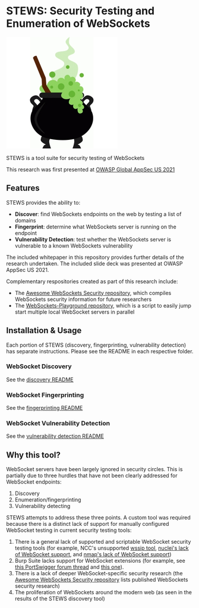 # STEWS: Security Testing and Enumeration of WebSockets

![STEWS cauldron image](stews-image.jpg)

STEWS is a tool suite for security testing of WebSockets

This research was first presented at
[OWASP Global AppSec US 2021](https://owaspglobalappsecus2021.sched.com/event/n98a/were-not-in-http-anymore-investigating-websocket-server-security)

## Features
STEWS provides the ability to:
- **Discover**: find WebSockets endpoints on the web by testing a list of domains
- **Fingerprint**: determine what WebSockets server is running on the endpoint
- **Vulnerability Detection**: test whether the WebSockets server is vulnerable to a known WebSockets vulnerability

The included whitepaper in this repository provides further details of
the research undertaken.
The included slide deck was presented at OWASP AppSec US 2021.

Complementary respositories created as part of this research include:
- The [Awesome WebSockets Security repository](https://github.com/PalindromeLabs/awesome-websocket-security), which compiles WebSockets security information
for future researchers
- The [WebSockets-Playground repository](https://github.com/PalindromeLabs/WebSockets-Playground), which is a script to easily jump start
multiple local WebSocket servers in parallel

## Installation & Usage

Each portion of STEWS (discovery, fingerprinting, vulnerability detection)
has separate instructions. Please see the README in each respective folder.

### WebSocket Discovery

See the [discovery README](discovery/README.md)

### WebSocket Fingerprinting

See the [fingerprinting README](fingerprint/README.md)

### WebSocket Vulnerability Detection

See the [vulnerability detection README](vuln-detect/README.md)

## Why this tool?

WebSocket servers have been largely ignored in security circles.
This is partially due to three hurdles that have not been clearly
addressed for WebSocket endpoints:

1. Discovery
2. Enumeration/fingerprinting
3. Vulnerability detecting

STEWS attempts to address these three points. A custom tool was required
because there is a distinct lack of support for manually configured WebSocket
testing in current security testing tools:

1. There is a general lack of supported and scriptable WebSocket security testing tools
(for example, NCC's unsupported [wssip tool](https://github.com/nccgroup/wssip/issues),
[nuclei's lack of WebSocket support](https://github.com/projectdiscovery/nuclei/issues/539),
and [nmap's lack of WebSocket support](https://seclists.org/nmap-dev/2015/q1/134))
2. Burp Suite lacks support for WebSocket extensions (for example, see [this PortSwigger forum thread](https://forum.portswigger.net/thread/websockets-api-support-c8e1660b9f0ab) and [this one](https://forum.portswigger.net/thread/websocket-api-07e77f9ee3dd58552eb770)).
3. There is a lack of deeper WebSocket-specific security research (the [Awesome WebSockets Security repository](https://github.com/PalindromeLabs/awesome-websocket-security) lists published WebSockets security research)
4. The proliferation of WebSockets around the modern web (as seen in the results
of the STEWS discovery tool)
